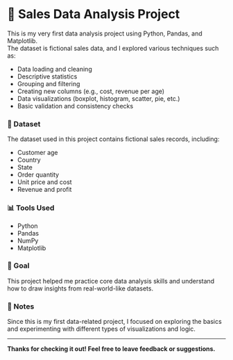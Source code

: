 # 🧮 Sales Data Analysis Project

This is my very first data analysis project using Python, Pandas, and Matplotlib.  
The dataset is fictional sales data, and I explored various techniques such as:

- Data loading and cleaning
- Descriptive statistics
- Grouping and filtering
- Creating new columns (e.g., cost, revenue per age)
- Data visualizations (boxplot, histogram, scatter, pie, etc.)
- Basic validation and consistency checks

### 📂 Dataset
The dataset used in this project contains fictional sales records, including:
- Customer age
- Country
- State
- Order quantity
- Unit price and cost
- Revenue and profit

### 📊 Tools Used
- Python
- Pandas
- NumPy
- Matplotlib

### 🚀 Goal
This project helped me practice core data analysis skills and understand how to draw insights from real-world-like datasets.

### 📌 Notes
Since this is my first data-related project, I focused on exploring the basics and experimenting with different types of visualizations and logic.

---

**Thanks for checking it out! Feel free to leave feedback or suggestions.**
